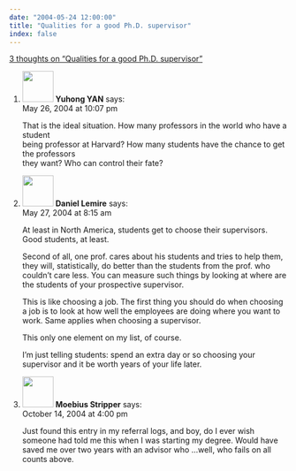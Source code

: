 ```yaml
---
date: "2004-05-24 12:00:00"
title: "Qualities for a good Ph.D. supervisor"
index: false
---
```


[3 thoughts on &ldquo;Qualities for a good Ph.D. supervisor&rdquo;](/lemire/blog/2004/05-24-qualities-for-a-good-phd-supervisor)

<ol class="comment-list">
<li id="comment-29" class="comment even thread-even depth-1">
<div class="comment-author vcard">
<img alt src="https://secure.gravatar.com/avatar/673f1b9729b3cbeb731f76d3bf9692b9?s=56&#038;d=mm&#038;r=g" srcset="https://secure.gravatar.com/avatar/673f1b9729b3cbeb731f76d3bf9692b9?s=112&#038;d=mm&#038;r=g 2x" class="avatar avatar-56 photo" height="56" width="56" decoding="async" /> <b class="fn">Yuhong YAN</b> <span class="says">says:</span> </div>
<div class="comment-metadata"><time datetime="2004-05-26T22:07:31+00:00">May 26, 2004 at 10:07 pm</time></a> </div>
<div class="comment-content">
<p>That is the ideal situation. How many professors in the world who have a student<br/>
being professor at Harvard? How many students have the chance to get the professors<br/>
they want? Who can control their fate?</p>
</div>
</li>
<li id="comment-30" class="comment odd alt thread-odd thread-alt depth-1">
<div class="comment-author vcard">
<img alt src="https://secure.gravatar.com/avatar/?s=56&#038;d=mm&#038;r=g" srcset="https://secure.gravatar.com/avatar/?s=112&#038;d=mm&#038;r=g 2x" class="avatar avatar-56 photo avatar-default" height="56" width="56" decoding="async" /> <b class="fn">Daniel Lemire</b> <span class="says">says:</span> </div>
<div class="comment-metadata"><time datetime="2004-05-27T08:15:22+00:00">May 27, 2004 at 8:15 am</time></a> </div>
<div class="comment-content">
<p>At least in North America, students get to choose their supervisors. Good students, at least.</p>
<p>Second of all, one prof. cares about his students and tries to help them, they will, statistically, do better than the students from the prof. who couldn&rsquo;t care less. You can measure such things by looking at where are the students of your prospective supervisor.</p>
<p>This is like choosing a job. The first thing you should do when choosing a job is to look at how well the employees are doing where you want to work. Same applies when choosing a supervisor.</p>
<p>This only one element on my list, of course.</p>
<p>I&rsquo;m just telling students: spend an extra day or so choosing your supervisor and it be worth years of your life later.</p>
</div>
</li>
<li id="comment-209" class="comment even thread-even depth-1">
<div class="comment-author vcard">
<img alt src="https://secure.gravatar.com/avatar/?s=56&#038;d=mm&#038;r=g" srcset="https://secure.gravatar.com/avatar/?s=112&#038;d=mm&#038;r=g 2x" class="avatar avatar-56 photo avatar-default" height="56" width="56" loading="lazy" decoding="async" /> <b class="fn">Moebius Stripper</b> <span class="says">says:</span> </div>
<div class="comment-metadata"><time datetime="2004-10-14T16:00:29+00:00">October 14, 2004 at 4:00 pm</time></a> </div>
<div class="comment-content">
<p>Just found this entry in my referral logs, and boy, do I ever wish someone had told me this when I was starting my degree. Would have saved me over two years with an advisor who &#8230;well, who fails on all counts above.</p>
</div>
</li>
</ol>

